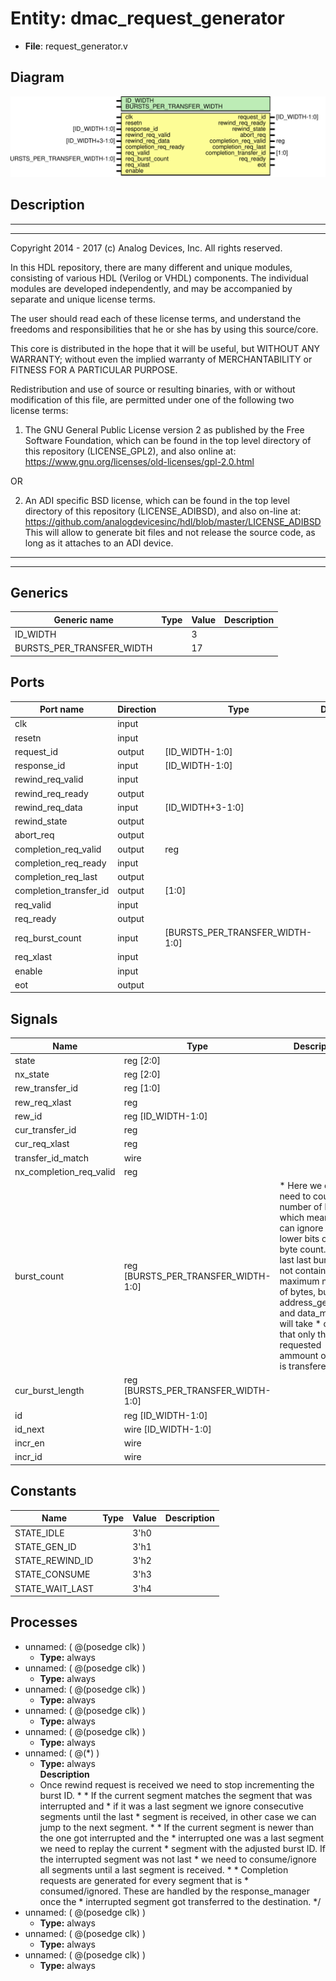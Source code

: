 # Entity: dmac_request_generator

- **File**: request_generator.v
## Diagram

![Diagram](request_generator.svg "Diagram")
## Description

 ***************************************************************************
 ***************************************************************************
 Copyright 2014 - 2017 (c) Analog Devices, Inc. All rights reserved.

 In this HDL repository, there are many different and unique modules, consisting
 of various HDL (Verilog or VHDL) components. The individual modules are
 developed independently, and may be accompanied by separate and unique license
 terms.

 The user should read each of these license terms, and understand the
 freedoms and responsibilities that he or she has by using this source/core.

 This core is distributed in the hope that it will be useful, but WITHOUT ANY
 WARRANTY; without even the implied warranty of MERCHANTABILITY or FITNESS FOR
 A PARTICULAR PURPOSE.

 Redistribution and use of source or resulting binaries, with or without modification
 of this file, are permitted under one of the following two license terms:

   1. The GNU General Public License version 2 as published by the
      Free Software Foundation, which can be found in the top level directory
      of this repository (LICENSE_GPL2), and also online at:
      <https://www.gnu.org/licenses/old-licenses/gpl-2.0.html>

 OR

   2. An ADI specific BSD license, which can be found in the top level directory
      of this repository (LICENSE_ADIBSD), and also on-line at:
      https://github.com/analogdevicesinc/hdl/blob/master/LICENSE_ADIBSD
      This will allow to generate bit files and not release the source code,
      as long as it attaches to an ADI device.

 ***************************************************************************
 ***************************************************************************

## Generics

| Generic name              | Type | Value | Description |
| ------------------------- | ---- | ----- | ----------- |
| ID_WIDTH                  |      | 3     |             |
| BURSTS_PER_TRANSFER_WIDTH |      | 17    |             |
## Ports

| Port name              | Direction | Type                            | Description |
| ---------------------- | --------- | ------------------------------- | ----------- |
| clk                    | input     |                                 |             |
| resetn                 | input     |                                 |             |
| request_id             | output    | [ID_WIDTH-1:0]                  |             |
| response_id            | input     | [ID_WIDTH-1:0]                  |             |
| rewind_req_valid       | input     |                                 |             |
| rewind_req_ready       | output    |                                 |             |
| rewind_req_data        | input     | [ID_WIDTH+3-1:0]                |             |
| rewind_state           | output    |                                 |             |
| abort_req              | output    |                                 |             |
| completion_req_valid   | output    | reg                             |             |
| completion_req_ready   | input     |                                 |             |
| completion_req_last    | output    |                                 |             |
| completion_transfer_id | output    | [1:0]                           |             |
| req_valid              | input     |                                 |             |
| req_ready              | output    |                                 |             |
| req_burst_count        | input     | [BURSTS_PER_TRANSFER_WIDTH-1:0] |             |
| req_xlast              | input     |                                 |             |
| enable                 | input     |                                 |             |
| eot                    | output    |                                 |             |
## Signals

| Name                    | Type                                | Description                                                                                                                                                                                                                                                                                                     |
| ----------------------- | ----------------------------------- | --------------------------------------------------------------------------------------------------------------------------------------------------------------------------------------------------------------------------------------------------------------------------------------------------------------- |
| state                   | reg [2:0]                           |                                                                                                                                                                                                                                                                                                                 |
| nx_state                | reg [2:0]                           |                                                                                                                                                                                                                                                                                                                 |
| rew_transfer_id         | reg [1:0]                           |                                                                                                                                                                                                                                                                                                                 |
| rew_req_xlast           | reg                                 |                                                                                                                                                                                                                                                                                                                 |
| rew_id                  | reg [ID_WIDTH-1:0]                  |                                                                                                                                                                                                                                                                                                                 |
| cur_transfer_id         | reg                                 |                                                                                                                                                                                                                                                                                                                 |
| cur_req_xlast           | reg                                 |                                                                                                                                                                                                                                                                                                                 |
| transfer_id_match       | wire                                |                                                                                                                                                                                                                                                                                                                 |
| nx_completion_req_valid | reg                                 |                                                                                                                                                                                                                                                                                                                 |
| burst_count             | reg [BURSTS_PER_TRANSFER_WIDTH-1:0] |   * Here we only need to count the number of bursts, which means we can ignore  * the lower bits of the byte count. The last last burst may not contain the  * maximum number of bytes, but the address_generator and data_mover will take  * care that only the requested ammount of bytes is transfered.  */  |
| cur_burst_length        | reg [BURSTS_PER_TRANSFER_WIDTH-1:0] |                                                                                                                                                                                                                                                                                                                 |
| id                      | reg [ID_WIDTH-1:0]                  |                                                                                                                                                                                                                                                                                                                 |
| id_next                 | wire [ID_WIDTH-1:0]                 |                                                                                                                                                                                                                                                                                                                 |
| incr_en                 | wire                                |                                                                                                                                                                                                                                                                                                                 |
| incr_id                 | wire                                |                                                                                                                                                                                                                                                                                                                 |
## Constants

| Name            | Type | Value | Description |
| --------------- | ---- | ----- | ----------- |
| STATE_IDLE      |      | 3'h0  |             |
| STATE_GEN_ID    |      | 3'h1  |             |
| STATE_REWIND_ID |      | 3'h2  |             |
| STATE_CONSUME   |      | 3'h3  |             |
| STATE_WAIT_LAST |      | 3'h4  |             |
## Processes
- unnamed: ( @(posedge clk) )
  - **Type:** always
- unnamed: ( @(posedge clk) )
  - **Type:** always
- unnamed: ( @(posedge clk) )
  - **Type:** always
- unnamed: ( @(posedge clk) )
  - **Type:** always
- unnamed: ( @(posedge clk) )
  - **Type:** always
- unnamed: ( @(*) )
  - **Type:** always
</br>**Description**
  * Once rewind request is received we need to stop incrementing the burst ID.  *  * If the current segment matches the segment that was interrupted and  * if it was a last segment we ignore consecutive segments until the last  * segment is received, in other case we can jump to the next segment.  *  * If the current segment is newer than the one got interrupted and the  * interrupted one was a last segment we need to replay the current  * segment with the adjusted burst ID. If the interrupted segment was not last  * we need to consume/ignore all segments until a last segment is received.  *  * Completion requests are generated for every segment that is  * consumed/ignored. These are handled by the response_manager once the  * interrupted segment got transferred to the destination.  */ 
- unnamed: ( @(posedge clk) )
  - **Type:** always
- unnamed: ( @(posedge clk) )
  - **Type:** always
- unnamed: ( @(posedge clk) )
  - **Type:** always
